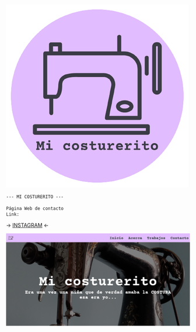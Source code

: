 ![logo](logos/logo.png)

    --- MI COSTURERITO --- 

    Página Web de contacto
    Link: 

-> [INSTAGRAM](https://www.instagram.com/_mi_costurerito_/) <-

![cover](logos/cover-mc.png)